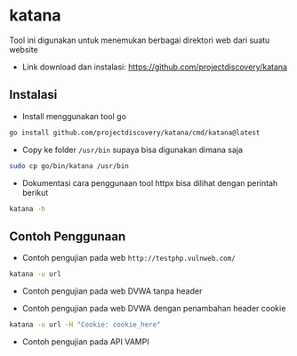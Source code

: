 # katana
Tool ini digunakan untuk menemukan berbagai direktori web dari suatu website

- Link download dan instalasi: https://github.com/projectdiscovery/katana

## Instalasi
- Install menggunakan tool go
```sh
go install github.com/projectdiscovery/katana/cmd/katana@latest
```


- Copy ke folder `/usr/bin` supaya bisa digunakan dimana saja
```sh
sudo cp go/bin/katana /usr/bin
```

- Dokumentasi cara penggunaan tool httpx bisa dilihat dengan perintah berikut
```sh
katana -h
```


## Contoh Penggunaan
- Contoh pengujian pada web `http://testphp.vulnweb.com/`
```sh
katana -u url
```

- Contoh pengujian pada web DVWA tanpa header


- Contoh pengujian pada web DVWA dengan penambahan header cookie
```sh
katana -u url -H "Cookie: cookie_here"
```

- Contoh pengujian pada API VAMPI
